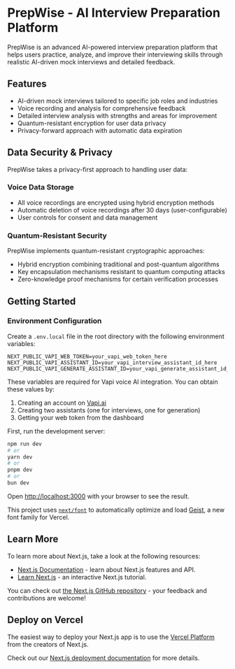 # PrepWise - AI Interview Preparation Platform

PrepWise is an advanced AI-powered interview preparation platform that helps users practice, analyze, and improve their interviewing skills through realistic AI-driven mock interviews and detailed feedback.

## Features

- AI-driven mock interviews tailored to specific job roles and industries
- Voice recording and analysis for comprehensive feedback
- Detailed interview analysis with strengths and areas for improvement
- Quantum-resistant encryption for user data privacy
- Privacy-forward approach with automatic data expiration

## Data Security & Privacy

PrepWise takes a privacy-first approach to handling user data:

### Voice Data Storage

- All voice recordings are encrypted using hybrid encryption methods
- Automatic deletion of voice recordings after 30 days (user-configurable)
- User controls for consent and data management

### Quantum-Resistant Security

PrepWise implements quantum-resistant cryptographic approaches:
- Hybrid encryption combining traditional and post-quantum algorithms
- Key encapsulation mechanisms resistant to quantum computing attacks
- Zero-knowledge proof mechanisms for certain verification processes

## Getting Started

### Environment Configuration

Create a `.env.local` file in the root directory with the following environment variables:

```
NEXT_PUBLIC_VAPI_WEB_TOKEN=your_vapi_web_token_here
NEXT_PUBLIC_VAPI_ASSISTANT_ID=your_vapi_interview_assistant_id_here
NEXT_PUBLIC_VAPI_GENERATE_ASSISTANT_ID=your_vapi_generate_assistant_id_here
```

These variables are required for Vapi voice AI integration. You can obtain these values by:
1. Creating an account on [Vapi.ai](https://vapi.ai)
2. Creating two assistants (one for interviews, one for generation)
3. Getting your web token from the dashboard

First, run the development server:

```bash
npm run dev
# or
yarn dev
# or
pnpm dev
# or
bun dev
```

Open [http://localhost:3000](http://localhost:3000) with your browser to see the result.

This project uses [`next/font`](https://nextjs.org/docs/app/building-your-application/optimizing/fonts) to automatically optimize and load [Geist](https://vercel.com/font), a new font family for Vercel.

## Learn More

To learn more about Next.js, take a look at the following resources:

- [Next.js Documentation](https://nextjs.org/docs) - learn about Next.js features and API.
- [Learn Next.js](https://nextjs.org/learn) - an interactive Next.js tutorial.

You can check out [the Next.js GitHub repository](https://github.com/vercel/next.js) - your feedback and contributions are welcome!

## Deploy on Vercel

The easiest way to deploy your Next.js app is to use the [Vercel Platform](https://vercel.com/new?utm_medium=default-template&filter=next.js&utm_source=create-next-app&utm_campaign=create-next-app-readme) from the creators of Next.js.

Check out our [Next.js deployment documentation](https://nextjs.org/docs/app/building-your-application/deploying) for more details.
